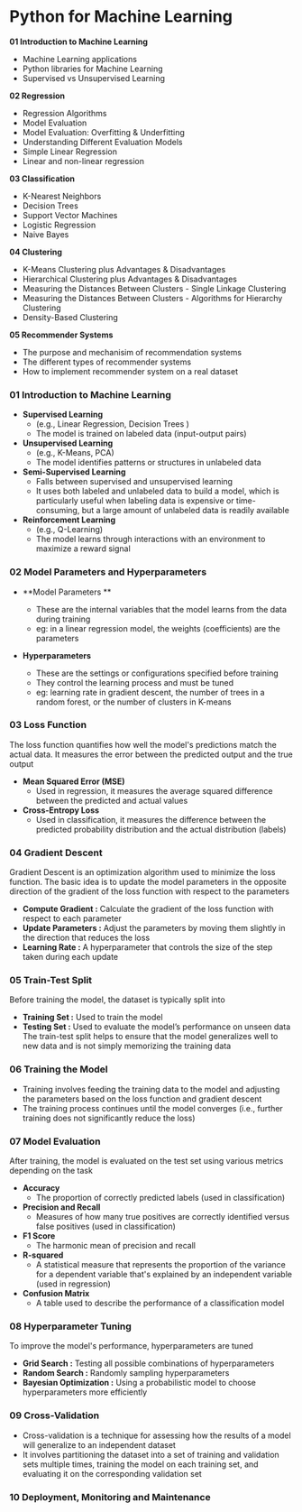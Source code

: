 # Python for Machine Learning

**01 Introduction to Machine Learning**
- Machine Learning applications 
- Python libraries for Machine Learning
- Supervised vs Unsupervised Learning

**02 Regression**
- Regression Algorithms 
- Model Evaluation 
- Model Evaluation: Overfitting & Underfitting
- Understanding Different Evaluation Models
- Simple Linear Regression
- Linear and non-linear regression

**03 Classification**
- K-Nearest Neighbors
- Decision Trees 
- Support Vector Machines
- Logistic Regression
- Naive Bayes

**04 Clustering**
- K-Means Clustering plus Advantages & Disadvantages 
- Hierarchical Clustering plus Advantages & Disadvantages 
- Measuring the Distances Between Clusters - Single Linkage Clustering 
- Measuring the Distances Between Clusters - Algorithms for Hierarchy Clustering 
- Density-Based Clustering

**05 Recommender Systems**
- The purpose and mechanisim of recommendation systems
- The different types of recommender systems
- How to implement recommender system on a real dataset

### 01 Introduction to Machine Learning

- **Supervised Learning** 
	- (e.g., Linear Regression, Decision Trees ) 
	- The model is trained on labeled data (input-output pairs)
- **Unsupervised Learning** 
	- (e.g., K-Means, PCA)
	- The model identifies patterns or structures in unlabeled data
- **Semi-Supervised Learning** 
	- Falls between supervised and unsupervised learning
	- It uses both labeled and unlabeled data to build a model, which is particularly useful when labeling data is expensive or time-consuming, but a large amount of unlabeled data is readily available
- **Reinforcement Learning** 
	- (e.g., Q-Learning)
	- The model learns through interactions with an environment to maximize a reward signal

### 02 **Model Parameters and Hyperparameters**
- **Model Parameters **
	- These are the internal variables that the model learns from the data during training
	- eg: in a linear regression model, the weights (coefficients) are the parameters
  
- **Hyperparameters** 
	- These are the settings or configurations specified before training
	- They control the learning process and must be tuned
	- eg: learning rate in gradient descent, the number of trees in a random forest, or the number of clusters in K-means

### 03 **Loss Function**
The loss function quantifies how well the model's predictions match the actual data. It measures the error between the predicted output and the true output

- **Mean Squared Error (MSE)** 
	- Used in regression, it measures the average squared difference between the predicted and actual values
- **Cross-Entropy Loss** 
	- Used in classification, it measures the difference between the predicted probability distribution and the actual distribution (labels)

### 04 **Gradient Descent**
Gradient Descent is an optimization algorithm used to minimize the loss function. The basic idea is to update the model parameters in the opposite direction of the gradient of the loss function with respect to the parameters

- **Compute Gradient :** Calculate the gradient of the loss function with respect to each parameter
- **Update Parameters :** Adjust the parameters by moving them slightly in the direction that reduces the loss
- **Learning Rate :** A hyperparameter that controls the size of the step taken during each update

### 05 **Train-Test Split**
Before training the model, the dataset is typically split into
- **Training Set :** Used to train the model
- **Testing Set :** Used to evaluate the model’s performance on unseen data
The train-test split helps to ensure that the model generalizes well to new data and is not simply memorizing the training data

### 06 **Training the Model**
- Training involves feeding the training data to the model and adjusting the parameters based on the loss function and gradient descent
- The training process continues until the model converges (i.e., further training does not significantly reduce the loss)

### 07 **Model Evaluation**
After training, the model is evaluated on the test set using various metrics depending on the task

- **Accuracy**
	- The proportion of correctly predicted labels (used in classification)
- **Precision and Recall**
	- Measures of how many true positives are correctly identified versus false positives (used in classification)
- **F1 Score** 
	- The harmonic mean of precision and recall
- **R-squared** 
	- A statistical measure that represents the proportion of the variance for a dependent variable that's explained by an independent variable (used in regression)
- **Confusion Matrix** 
	- A table used to describe the performance of a classification model

### 08 **Hyperparameter Tuning**
To improve the model's performance, hyperparameters are tuned
- **Grid Search :** Testing all possible combinations of hyperparameters
- **Random Search :** Randomly sampling hyperparameters
- **Bayesian Optimization :** Using a probabilistic model to choose hyperparameters more efficiently

### 09 **Cross-Validation**
- Cross-validation is a technique for assessing how the results of a model will generalize to an independent dataset 
- It involves partitioning the dataset into a set of training and validation sets multiple times, training the model on each training set, and evaluating it on the corresponding validation set

### 10 **Deployment, Monitoring and Maintenance**
